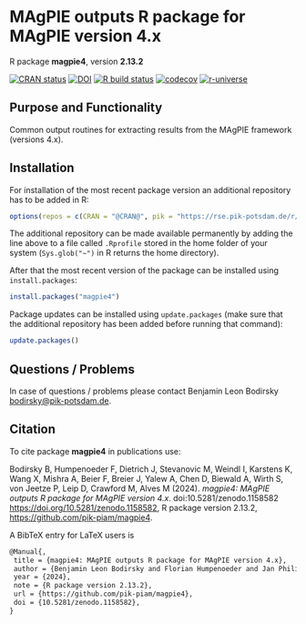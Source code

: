 # MAgPIE outputs R package for MAgPIE version 4.x

R package **magpie4**, version **2.13.2**

[![CRAN status](https://www.r-pkg.org/badges/version/magpie4)](https://cran.r-project.org/package=magpie4) [![DOI](https://zenodo.org/badge/DOI/10.5281/zenodo.1158582.svg)](https://doi.org/10.5281/zenodo.1158582) [![R build status](https://github.com/pik-piam/magpie4/workflows/check/badge.svg)](https://github.com/pik-piam/magpie4/actions) [![codecov](https://codecov.io/gh/pik-piam/magpie4/branch/master/graph/badge.svg)](https://app.codecov.io/gh/pik-piam/magpie4) [![r-universe](https://pik-piam.r-universe.dev/badges/magpie4)](https://pik-piam.r-universe.dev/builds)

## Purpose and Functionality

Common output routines for extracting results from the MAgPIE
    framework (versions 4.x).


## Installation

For installation of the most recent package version an additional repository has to be added in R:

```r
options(repos = c(CRAN = "@CRAN@", pik = "https://rse.pik-potsdam.de/r/packages"))
```
The additional repository can be made available permanently by adding the line above to a file called `.Rprofile` stored in the home folder of your system (`Sys.glob("~")` in R returns the home directory).

After that the most recent version of the package can be installed using `install.packages`:

```r 
install.packages("magpie4")
```

Package updates can be installed using `update.packages` (make sure that the additional repository has been added before running that command):

```r 
update.packages()
```

## Questions / Problems

In case of questions / problems please contact Benjamin Leon Bodirsky <bodirsky@pik-potsdam.de>.

## Citation

To cite package **magpie4** in publications use:

Bodirsky B, Humpenoeder F, Dietrich J, Stevanovic M, Weindl I, Karstens K, Wang X, Mishra A, Beier F, Breier J, Yalew A, Chen D, Biewald A, Wirth S, von Jeetze P, Leip D, Crawford M, Alves M (2024). _magpie4: MAgPIE outputs R package for MAgPIE version 4.x_. doi:10.5281/zenodo.1158582 <https://doi.org/10.5281/zenodo.1158582>, R package version 2.13.2, <https://github.com/pik-piam/magpie4>.

A BibTeX entry for LaTeX users is

 ```latex
@Manual{,
  title = {magpie4: MAgPIE outputs R package for MAgPIE version 4.x},
  author = {Benjamin Leon Bodirsky and Florian Humpenoeder and Jan Philipp Dietrich and Miodrag Stevanovic and Isabelle Weindl and Kristine Karstens and Xiaoxi Wang and Abhijeet Mishra and Felicitas Beier and Jannes Breier and Amsalu Woldie Yalew and David Chen and Anne Biewald and Stephen Wirth and Patrick {von Jeetze} and Debbora Leip and Michael Crawford and Marcos Alves},
  year = {2024},
  note = {R package version 2.13.2},
  url = {https://github.com/pik-piam/magpie4},
  doi = {10.5281/zenodo.1158582},
}
```
